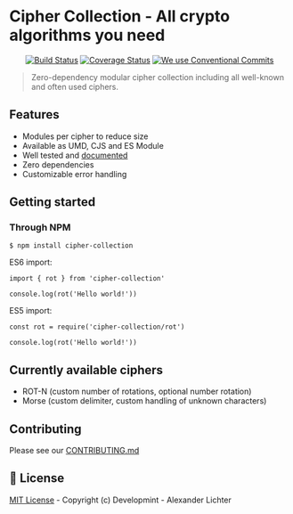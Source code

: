 # Cipher Collection - All crypto algorithms you need

<p align="center">
  <a href="https://travis-ci.org/Developmint/cipher-collection"><img src="https://img.shields.io/travis/Developmint/cipher-collection/master.svg" alt="Build Status"></a>
  <a href="https://codecov.io/gh/Developmint/cipher-collection"><img src="https://img.shields.io/codecov/c/github/Developmint/cipher-collection/master.svg" alt="Coverage Status"></a>
  <a href="https://conventionalcommits.org"><img src="https://img.shields.io/badge/Conventional%20Commits-1.0.0-yellow.svg" alt="We use Conventional Commits"></a>
</p>

> Zero-dependency modular cipher collection including all well-known and often used ciphers.

## Features

- Modules per cipher to reduce size
- Available as UMD, CJS and ES Module
- Well tested and [documented](./docs/index.md)
- Zero dependencies
- Customizable error handling

## Getting started


### Through NPM
```
$ npm install cipher-collection
```

ES6 import:

```
import { rot } from 'cipher-collection'

console.log(rot('Hello world!'))
```
ES5 import:

```
const rot = require('cipher-collection/rot')

console.log(rot('Hello world!'))
```


## Currently available ciphers

- ROT-N (custom number of rotations, optional number rotation)
- Morse (custom delimiter, custom handling of unknown characters)


## Contributing

Please see our [CONTRIBUTING.md](./CONTRIBUTING.md)


## 📑 License

[MIT License](./LICENSE) - Copyright (c) Developmint - Alexander Lichter
